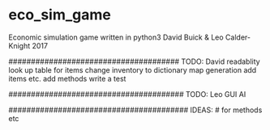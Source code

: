 # eco_sim_game
Economic simulation game
written in python3
David Buick & Leo Calder-Knight
2017

######################################
TODO: David
readablity
look up table for items
change inventory to dictionary
map generation
add items etc.
add methods
write a test

#######################################
TODO: Leo
GUI
AI

########################################
IDEAS: # for methods etc

